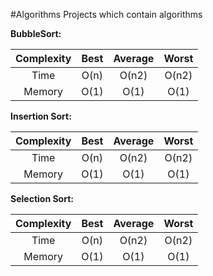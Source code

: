 #Algorithms
Projects which contain algorithms

**BubbleSort:**

| Complexity | Best | Average | Worst |
| :---:| :---: | :---: | :---: |
| Time   | O(n) | O(n2) | O(n2) |
| Memory | O(1) | O(1)  | O(1)  |

**Insertion Sort:**

| Complexity | Best | Average | Worst |
| :---:| :---: | :---: | :---: |
| Time   | O(n) | O(n2) | O(n2) |
| Memory | O(1) | O(1)  | O(1)  |

**Selection Sort:**

| Complexity | Best | Average | Worst |
| :---:| :---: | :---: | :---: |
| Time   | O(n) | O(n2) | O(n2) |
| Memory | O(1) | O(1)  | O(1)  |